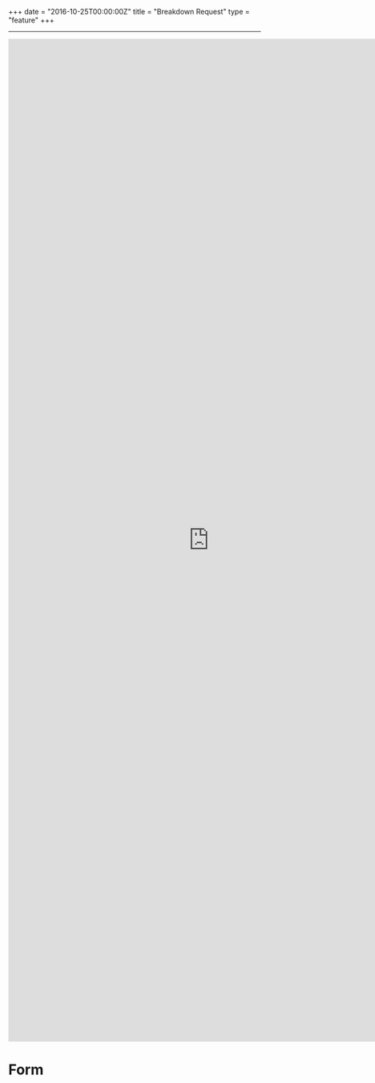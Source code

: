 +++
date = "2016-10-25T00:00:00Z"
title = "Breakdown Request"
type = "feature"
+++

----

<iframe src="https://docs.google.com/forms/d/e/1FAIpQLScGkzfnaBGAfyJvnYBdUppPa1ujr29AZ415WBJQmA7OP0_RDQ/viewform?embedded=true" width="800" height="2000" frameborder="0" marginheight="0" marginwidth="0">Loading...</iframe>

<h1>Form</h1>

